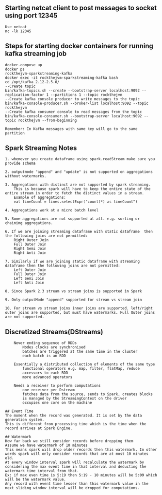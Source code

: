 
 ## Starting netcat client to post messages to socket using port 12345
    Use netcat
    nc -lk 12345

 ## Steps for starting docker containers for running kafka streaming job
    docker-compose up
    docker ps
    rockthejvm-sparkstreaming-kafka
    docker exec -it rockthejvm-sparkstreaming-kafka bash
    cd /opt/kafka_2.12-2.5.0/
    --Create topic
    bin/kafka-topics.sh --create --bootstrap-server localhost:9092 --replication-factor 1 --partitions 1 --topic rockthejvm
    --Create kafka console producer to write messages to the topic
    bin/kafka-console-producer.sh --broker-list localhost:9092 --topic rockthejvm
    --Create kafka consumer console to read messages from the topic
    bin/kafka-console-consumer.sh --bootstrap-server localhost:9092 --topic rockthejvm --from-beginning

    Remember: In Kafka messages with same key will go to the same partition

 ## Spark Streaming Notes

    1. whenever you create dataframe using spark.readStream make sure you provide schema

    2. outputmode "append" and "update" is not supported on aggregations without watermarks.

    3. Aggregations with distinct are not supported by spark streaming.
        This is because spark will have to keep the entire state of the entire stream in order to fetch the distinct values in a stream.
        Example of aggregations:
        val lineCount = lines.selectExpr("count(*) as lineCount")

    4. Aggregations work at a micro batch level

    5. Some aggregations are not supported at all. e.g. sorting or chaining aggregations.

    6. If we are joining streaming dataframe with static dataframe  then the following joins are not permitted:
        Right Outer Join
        Full Outer Join
        Right Semi Join
        Right Anti Join

    7. Similarly if we are joining static dataframe with streaming dataframe then the following joins are not permitted:
        Left Outer Join
        Full Outer Join
        Left Semi Join
        Left Anti Join

    8. Since Spark 2.3 stream vs stream joins is supported in Spark

    9. Only outputMode "append" supported for stream vs stream join

    10. For stream vs stream joins inner joins are supported. left/right outer joins are supported, but must have watermarks. Full Outer joins are not supported.

 ## Discretized Streams(DStreams)

        Never ending sequence of RDDs
            Nodes clocks are synchronised
            batches are triggered at the same time in the cluster
            each batch is an RDD

        Essentially a distributed collection of elements of the same type
            functional operators e.g. map, filter, flatMap, reduce
            accessors to each RDD
            more advanced operators

        Needs a receiver to perform computations
            one receiver per Dstream
            fetches data from the source, sends to Spark, creates blocks
            is managed by the StreamingContext on the driver
            occupies one core on the machine

    ## Event Time
    The moment when the record was generated. It is set by the data generation system.
    This is different from processing time which is the time when the record arrives at Spark Engine.

    ## Watermark
    How far back we still consider records before dropping them
    Assume we have watermark of 10 minutes
    This means spark will drop older records then this watermark. In other words spark will only consider records that are at most 10 minutes old.
    At every window interval spark will recalculate the watermark by considering the max event time in that interval and deducting the watermark time interval from that.
    Ex: if max even time is 5:19 then 5:19 - 10 minutes will be 5:09 which will be the watermark value.
    Any record with event time lesser than this watermark value in the next sliding window interval will be dropped for computations.














